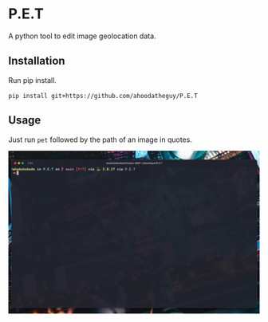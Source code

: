 # P.E.T
A python tool to edit image geolocation data.

## Installation

Run pip install.

```shell
pip install git+https://github.com/ahoodatheguy/P.E.T
```

## Usage
Just run `pet` followed by the path of an image in quotes.

![](https://github.com/ahoodatheguy/P.E.T/blob/main/docs/media/demo.gif)
